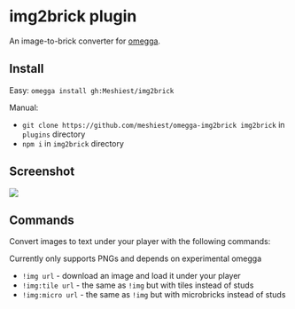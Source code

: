 # img2brick plugin

An image-to-brick converter for [omegga](https://github.com/brickadia-community/omegga).

## Install

Easy: `omegga install gh:Meshiest/img2brick`

Manual:

* `git clone https://github.com/meshiest/omegga-img2brick img2brick` in `plugins` directory
* `npm i` in `img2brick` directory

## Screenshot

![](https://i.imgur.com/fchra47.png)

## Commands

Convert images to text under your player with the following commands:

Currently only supports PNGs and depends on experimental omegga

 * `!img url` - download an image and load it under your player
 * `!img:tile url` - the same as `!img` but with tiles instead of studs
 * `!img:micro url` - the same as `!img` but with microbricks instead of studs
